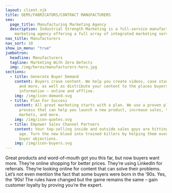 ```yaml
---
layout: client.njk
title: OEMS/FABRICATORS/CONTRACT MANUFACTURERS
seo:
  page_title: Manufacturing Marketing Agency
  description: Industrial Strength Marketing is a full-service manufacturing
    marketing agency offering a full array of integrated marketing services.
nav_title: Manufacturers
nav_sort: 10
show_in_menu: "true"
jumbotron:
  headline: Manufacturers
  tagline: Marketing With Zero Defects
  img: /img/heros/manufacturers-hero.jpg
sections:
  - title: Generate Buyer Demand
    content: Buyers crave content. We help you create videos, case studies, how-to’s
      and more, as well as distribute your content to the places buyers go for
      information – online and offline.
    img: /img/icon-demand.svg
  - title: Plan For Success
    content: All great marketing starts with a plan. We use a proven planning
      process that can help you launch a new product, increase sales, target new
      markets, and more.
    img: /img/icon-quotes.svg
  - title: Empower Sales Channel Partners
    content: Your top-selling inside and outside sales guys are hitting retirement
      age. Turn the new blood into trained killers by helping them overcome
      buyer objections.
    img: /img/icon-buyers.svg
---
```

Great products and word-of-mouth got you this far, but now buyers want more. They’re online shopping for better prices. They’re using LinkedIn for referrals. They’re looking online for content that can solve their problems. Let’s not even mention the fact that some buyers were born in the ’90s. Yes, the ’90s! The rules have changed but the game remains the same – gain customer loyalty by proving you’re the expert.